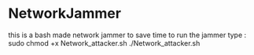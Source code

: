 # NetworkJammer
this is a bash made network jammer to save time
to run the jammer type :
sudo chmod +x Network_attacker.sh
./Network_attacker.sh
